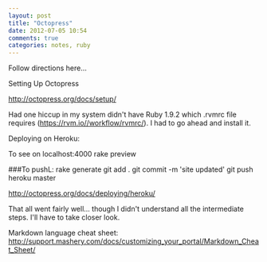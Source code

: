 ```yaml
---
layout: post
title: "Octopress"
date: 2012-07-05 10:54
comments: true
categories: notes, ruby
---
```


Follow directions here...

Setting Up Octopress

http://octopress.org/docs/setup/

Had one hiccup in my system didn't have Ruby 1.9.2 which .rvmrc file requires (https://rvm.io//workflow/rvmrc/). I had to go ahead and install it.

Deploying on Heroku:

To see on localhost:4000
rake preview 

###To pushL:
rake generate
git add .
git commit -m 'site updated'
git push heroku master


http://octopress.org/docs/deploying/heroku/

That all went fairly well... though I didn't understand all the intermediate steps. I'll have to take closer look.

Markdown language cheat sheet: http://support.mashery.com/docs/customizing_your_portal/Markdown_Cheat_Sheet/


